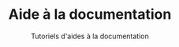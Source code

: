 ---
title: Aide à la documentation
subtitle: Tutoriels d'aides à la documentation
layout: tutorial-category
type: doc
show_sidebar: false
hero_height: is-small
sort: title
---